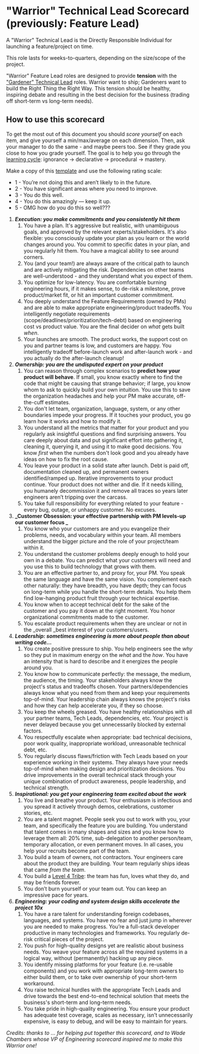 # "Warrior" Technical Lead Scorecard (previously: Feature Lead)


A "Warrior" Technical Lead is the Directly Responsible Individual for launching a feature/project on time.

This role lasts for weeks-to-quarters, depending on the size/scope of the project.

"Warrior" Feature Lead roles are designed to provide **tension** with the ["Gardener" Technical Lead](https://github.com/dobromirmontauk/engineering-scorecards/blob/master/gardener_scorecard.md) roles. Warrior want to ship; Gardeners want to build the Right Thing the Right Way. This tension should be healthy, inspiring debate and resulting in the best decision for the business (trading off short-term vs long-term needs).

## How to use this scorecard


To get the most out of this document you should _score yourself_ on each item, and give yourself a min/max/average on each dimension. Then, ask your manager to do the same - and maybe peers too. See if they grade you close to how you grade yourself. The goal is to help you go through the [learning cycle](http://www.cala.fsu.edu/modules/assessing_knowledge): ignorance → declarative → procedural → mastery. 

Make a copy of this [template](https://docs.google.com/spreadsheets/d/1PX61irzc6eCxgl2tzEzE6aKF92l7EoHcVac7Nb1Beko/edit#gid=0) and use the following rating scale:



*   1 - You’re not doing this and aren’t likely to in the future.
*   2 - You have significant areas where you need to improve.
*   3 - You do this well.
*   4 - You do this amazingly — keep it up.
*   5 - OMG how do you do this so well???


1. **_Execution: you make commitments and you consistently hit them_**
    1. You have a plan. It's aggressive but realistic, with unambiguous goals, and approved by the relevant experts/stakeholders. It's also flexible: you consciously update your plan as you learn or the world changes around you. You commit to specific dates in your plan, and you regularly hit them. You have a magical ability to see around corners.
    2. You (and your team!) are always aware of the critical path to launch and are actively mitigating the risk. Dependencies on other teams are well-understood - and they understand what you expect of them.
    3. You optimize for low-latency. You are comfortable burning engineering hours, if it makes sense, to de-risk a milestone, prove product/market fit, or hit an important customer commitment.
    4. You deeply understand the Feature Requirements (owned by PMs) and are able to make appropriate engineering/product tradeoffs. You intelligently negotiate requirements (scope/deadlines/prioritization/tech-debt) based on engineering cost vs product value. You are the final decider on _what_ gets built _when_. 
    5. Your launches are smooth. The product works, the support cost on you and partner teams is low, and customers are happy. You intelligently tradeoff before-launch work and after-launch work - and you actually do the after-launch cleanup!
2. **_Ownership: you are the undisputed expert on your product_**
    1. You can reason through complex scenarios to **predict how your product will behave**. If small, you know exactly where to find the code that might be causing that strange behavior; if large, you know whom to ask to quickly build your own intuition. You use this to save the organization headaches and help your PM make accurate, off-the-cuff estimates.
    2. You don't let team, organization, language, system, or any other boundaries impede your progress. If it touches your product, you go learn how it works and how to modify it. 
    3. You understand all the metrics that matter for your product and you regularly ask insightful questions and find surprising answers. You care deeply about data and put significant effort into gathering it, cleaning it, querying it, and using it to make good decisions. You know _first_ when the numbers don't look good and you already have ideas on how to fix the root cause.
    4. You leave your product in a solid state after launch. Debt is paid off, documentation cleaned up, and permanent owners identified/ramped up. Iterative improvements to your product continue. Your product does not wither and die. If it needs killing, you humanely decommission it and remove all traces so years later engineers aren’t tripping over the carcass.
    5. You take full responsibility for everything related to your feature - every bug, outage, or unhappy customer. No excuses. 
3. **_Customer Obsession: your effective partnership with PM levels-up our customer focus  _**
    1. You know who your customers are and you evangelize their problems, needs, and vocabulary within your team. All members understand the bigger picture and the role of your project/team within it.
    2. You understand the customer problems deeply enough to hold your own in a debate. You can predict what your customers will need and you use this to build technology that grows with them.
    3. You are an effective partner to, and proxy for, your PM. You speak the same language and have the same vision. You complement each other naturally: they have breadth, you have depth; they can focus on long-term while you handle the short-term details. You help them find low-hanging product fruit through your technical expertise.
    4. You know when to accept technical debt for the sake of the customer and you pay it down at the right moment. You honor organizational commitments made to the customer.
    5. You escalate product requirements when they are unclear or not in the _overall _best interest of your customers/users.
4. **_Leadership: sometimes engineering is more about people than about writing code…_**
    1. You create positive pressure to ship. You help engineers see the _why_ so they put in maximum energy on the _what_ and the _how_. You have an intensity that is hard to describe and it energizes the people around you.
    2. You know how to communicate perfectly: the message, the medium, the audience, the timing. Your stakeholders always know the project's status and tradeoffs chosen. Your partners/dependencies always know what you need from them and keep your requirements top-of-mind. Your leadership chain always knows the project's risks and how they can help accelerate you, if they so choose.
    3. You keep the wheels greased. You have healthy relationships with all your partner teams, Tech Leads, dependencies, etc. Your project is never delayed because you get unnecessarily blocked by external factors.
    4. You respectfully escalate when appropriate: bad technical decisions, poor work quality, inappropriate workload, unreasonable technical debt, etc. 
    5. You regularly discuss flaws/friction with Tech Leads based on your experience working in their systems. They always have your needs top-of-mind when making design and prioritization decisions. You drive improvements in the overall technical stack through your unique combination of product awareness, people leadership, and technical strength.
5. **_Inspirational: you get your engineering team excited about the work_**
    1. You live and breathe your product. Your enthusiasm is infectious and you spread it actively through demos, celebrations, customer stories, etc.
    2. You are a talent magnet. People seek you out to work with you, your team, and specifically the feature you are building. You understand that talent comes in many shapes and sizes and you know how to leverage them all: 20% time, sub-delegation to another person/team, temporary allocation, or even permanent moves. In all cases, you help your recruits become part of the team.
    3. You build a team of owners, not contractors. Your engineers care about the product they are building. Your team regularly ships ideas that came _from the team_. 
    4. You build a [Level 4 Tribe](https://en.wikipedia.org/wiki/Tribal_Leadership): the team has fun, loves what they do, and may be friends forever. 
    5. You don’t burn yourself or your team out. You can keep an impressive pace for years.
6. **_Engineering: your coding and system design skills accelerate the project 10x_**
    1. You have a rare talent for understanding foreign codebases, languages, and systems. You have no fear and just jump in wherever you are needed to make progress. You’re a full-stack developer productive in many technologies and frameworks. You regularly de-risk critical pieces of the project.
    2. You push for high-quality designs yet are realistic about business needs. You weave your feature across all the required systems in a logical way, without (permanently) hacking up any piece. 
    3. You identify missing platforms for your feature (i.e. re-usable components) and you work with appropriate long-term owners to either build them, or to take over ownership of your short-term workaround.
    4. You raise technical hurdles with the appropriate Tech Leads and drive towards the best end-to-end technical solution that meets the business's short-term and long-term needs. 
    5. You take pride in high-quality engineering. You ensure your product has adequate test coverage, scales as necessary, isn’t unnecessarily expensive, is easy to debug, and will be easy to maintain for years.

_Credits: thanks to … for helping put together this scorecard, and to Wade Chambers whose VP of Engineering scorecard inspired me to make this Warrior one!_
